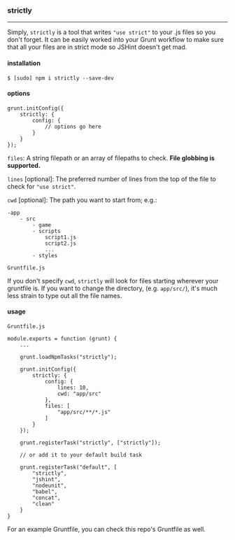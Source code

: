 ### strictly
-----

Simply, `strictly` is a tool that writes `"use strict"` to your .js files so you don't forget. It can be easily worked
into your Grunt workflow to make sure that all your files are in strict mode so JSHint doesn't get mad.


#### installation
`$ [sudo] npm i strictly --save-dev`


#### options

    grunt.initConfig({
        strictly: {
            config: {
                // options go here
            }
        }
    });

`files`: A string filepath or an array of filepaths to check. **File globbing is supported.**

`lines` [optional]: The preferred number of lines from the top of the file to check for `"use strict"`.

`cwd` [optional]: The path you want to start from; e.g.:

    -app
        - src
            - game
            - scripts
                script1.js
                script2.js
                ...
            - styles
            
    Gruntfile.js

If you don't specify `cwd`, `strictly` will look for files starting wherever your gruntfile is. If you want to change the
directory, (e.g. `app/src/`), it's much less strain to type out all the file names.

#### usage

    Gruntfile.js
    
    module.exports = function (grunt) {
        ... 
        
        grunt.loadNpmTasks("strictly");
        
        grunt.initConfig({
            strictly: {
                config: {
                    lines: 10,
                    cwd: "app/src"
                },
                files: [
                    "app/src/**/*.js"
                ]
            }
        });
            
        grunt.registerTask("strictly", ["strictly"]);
        
        // or add it to your default build task
        
        grunt.registerTask("default", [
            "strictly",
            "jshint", 
            "nodeunit",
            "babel",
            "concat",
            "clean"
        }
    }
    
For an example Gruntfile, you can check this repo's Gruntfile as well.
         
        